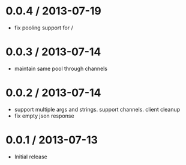 
0.0.4 / 2013-07-19
==================

 * fix pooling support for /

0.0.3 / 2013-07-14
==================

 * maintain same pool through channels

0.0.2 / 2013-07-14
==================

 * support multiple args and strings. support channels. client cleanup
 * fix empty json response

0.0.1 / 2013-07-13
==================

  * Initial release
